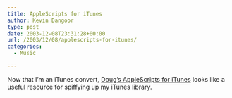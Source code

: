 ```yaml
---
title: AppleScripts for iTunes
author: Kevin Dangoor
type: post
date: 2003-12-08T23:31:28+00:00
url: /2003/12/08/applescripts-for-itunes/
categories:
  - Music

---
```

Now that I&#8217;m an iTunes convert, [Doug&#8217;s AppleScripts for iTunes][1] looks like a useful resource for spiffying up my iTunes library.

 [1]: http://www.malcolmadams.com/itunes/ "Doug's AppleScripts for iTunes"